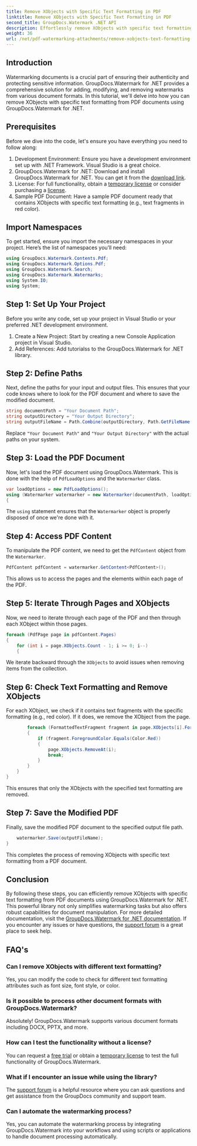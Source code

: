 ```yaml
---
title: Remove XObjects with Specific Text Formatting in PDF
linktitle: Remove XObjects with Specific Text Formatting in PDF
second_title: GroupDocs.Watermark .NET API
description: Effortlessly remove XObjects with specific text formatting from PDFs using GroupDocs.Watermark for .NET. Follow our guide for seamless document manipulation.
weight: 36
url: /net/pdf-watermarking-attachments/remove-xobjects-text-formatting-pdf/
---
```

## Introduction
Watermarking documents is a crucial part of ensuring their authenticity and protecting sensitive information. GroupDocs.Watermark for .NET provides a comprehensive solution for adding, modifying, and removing watermarks from various document formats. In this tutorial, we'll delve into how you can remove XObjects with specific text formatting from PDF documents using GroupDocs.Watermark for .NET.
## Prerequisites
Before we dive into the code, let's ensure you have everything you need to follow along:
1. Development Environment: Ensure you have a development environment set up with .NET Framework. Visual Studio is a great choice.
2. GroupDocs.Watermark for .NET: Download and install GroupDocs.Watermark for .NET. You can get it from the [download link](https://releases.groupdocs.com/Watermark/net/).
3. License: For full functionality, obtain a [temporary license](https://purchase.groupdocs.com/temporary-license/) or consider purchasing a [license](https://purchase.groupdocs.com/buy).
4. Sample PDF Document: Have a sample PDF document ready that contains XObjects with specific text formatting (e.g., text fragments in red color).

## Import Namespaces
To get started, ensure you import the necessary namespaces in your project. Here’s the list of namespaces you’ll need:
```csharp
using GroupDocs.Watermark.Contents.Pdf;
using GroupDocs.Watermark.Options.Pdf;
using GroupDocs.Watermark.Search;
using GroupDocs.Watermark.Watermarks;
using System.IO;
using System;
```
## Step 1: Set Up Your Project
Before you write any code, set up your project in Visual Studio or your preferred .NET development environment.
1. Create a New Project: Start by creating a new Console Application project in Visual Studio.
2. Add References: Add tutorialss to the GroupDocs.Watermark for .NET library.
## Step 2: Define Paths
Next, define the paths for your input and output files. This ensures that your code knows where to look for the PDF document and where to save the modified document.
```csharp
string documentPath = "Your Document Path";
string outputDirectory = "Your Output Directory";
string outputFileName = Path.Combine(outputDirectory, Path.GetFileName(documentPath));
```
Replace `"Your Document Path"` and `"Your Output Directory"` with the actual paths on your system.
## Step 3: Load the PDF Document
Now, let's load the PDF document using GroupDocs.Watermark. This is done with the help of `PdfLoadOptions` and the `Watermarker` class.
```csharp
var loadOptions = new PdfLoadOptions();
using (Watermarker watermarker = new Watermarker(documentPath, loadOptions))
{
```
The `using` statement ensures that the `Watermarker` object is properly disposed of once we're done with it.
## Step 4: Access PDF Content
To manipulate the PDF content, we need to get the `PdfContent` object from the `Watermarker`.
```csharp
PdfContent pdfContent = watermarker.GetContent<PdfContent>();
```
This allows us to access the pages and the elements within each page of the PDF.
## Step 5: Iterate Through Pages and XObjects
Now, we need to iterate through each page of the PDF and then through each XObject within those pages.
```csharp
foreach (PdfPage page in pdfContent.Pages)
{
    for (int i = page.XObjects.Count - 1; i >= 0; i--)
    {
```
We iterate backward through the `XObjects` to avoid issues when removing items from the collection.
## Step 6: Check Text Formatting and Remove XObjects
For each XObject, we check if it contains text fragments with the specific formatting (e.g., red color). If it does, we remove the XObject from the page.
```csharp
        foreach (FormattedTextFragment fragment in page.XObjects[i].FormattedTextFragments)
        {
            if (fragment.ForegroundColor.Equals(Color.Red))
            {
                page.XObjects.RemoveAt(i);
                break;
            }
        }
    }
}
```
This ensures that only the XObjects with the specified text formatting are removed.
## Step 7: Save the Modified PDF
Finally, save the modified PDF document to the specified output file path.
```csharp
    watermarker.Save(outputFileName);
}
```
This completes the process of removing XObjects with specific text formatting from a PDF document.

## Conclusion
By following these steps, you can efficiently remove XObjects with specific text formatting from PDF documents using GroupDocs.Watermark for .NET. This powerful library not only simplifies watermarking tasks but also offers robust capabilities for document manipulation. For more detailed documentation, visit the [GroupDocs.Watermark for .NET documentation](https://tutorials.groupdocs.com/Watermark/net/). If you encounter any issues or have questions, the [support forum](https://forum.groupdocs.com/c/watermark/19) is a great place to seek help.
## FAQ's
### Can I remove XObjects with different text formatting?
Yes, you can modify the code to check for different text formatting attributes such as font size, font style, or color.
### Is it possible to process other document formats with GroupDocs.Watermark?
Absolutely! GroupDocs.Watermark supports various document formats including DOCX, PPTX, and more.
### How can I test the functionality without a license?
You can request a [free trial](https://releases.groupdocs.com/) or obtain a [temporary license](https://purchase.groupdocs.com/temporary-license/) to test the full functionality of GroupDocs.Watermark.
### What if I encounter an issue while using the library?
The [support forum](https://forum.groupdocs.com/c/watermark/19) is a helpful resource where you can ask questions and get assistance from the GroupDocs community and support team.
### Can I automate the watermarking process?
Yes, you can automate the watermarking process by integrating GroupDocs.Watermark into your workflows and using scripts or applications to handle document processing automatically.
